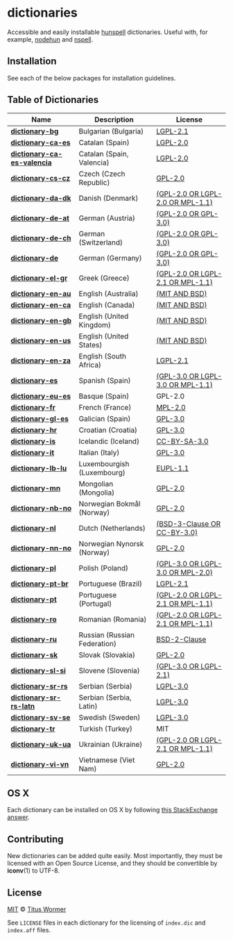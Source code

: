 # dictionaries

Accessible and easily installable [hunspell](http://hunspell.sourceforge.net)
dictionaries.  Useful with, for example,
[nodehun](https://github.com/nathanjsweet/nodehun) and
[nspell](https://github.com/wooorm/nspell).

## Installation

See each of the below packages for installation guidelines.

## Table of Dictionaries

| Name | Description | License |
| ---- | ----------- | ------- |
| **[dictionary-bg](dictionaries/bg_BG)** | Bulgarian (Bulgaria) | [LGPL-2.1](dictionaries/bg_BG/LICENSE) |
| **[dictionary-ca-es](dictionaries/ca_ES)** | Catalan (Spain) | [LGPL-2.0](dictionaries/ca_ES/LICENSE) |
| **[dictionary-ca-es-valencia](dictionaries/ca_ES-valencia)** | Catalan (Spain, Valencia) | [LGPL-2.0](dictionaries/ca_ES-valencia/LICENSE) |
| **[dictionary-cs-cz](dictionaries/cs_CZ)** | Czech (Czech Republic) | [GPL-2.0](dictionaries/cs_CZ/LICENSE) |
| **[dictionary-da-dk](dictionaries/da_DK)** | Danish (Denmark) | [(GPL-2.0 OR LGPL-2.0 OR MPL-1.1)](dictionaries/da_DK/LICENSE) |
| **[dictionary-de-at](dictionaries/de_AT)** | German (Austria) | [(GPL-2.0 OR GPL-3.0)](dictionaries/de_AT/LICENSE) |
| **[dictionary-de-ch](dictionaries/de_CH)** | German (Switzerland) | [(GPL-2.0 OR GPL-3.0)](dictionaries/de_CH/LICENSE) |
| **[dictionary-de](dictionaries/de_DE)** | German (Germany) | [(GPL-2.0 OR GPL-3.0)](dictionaries/de_DE/LICENSE) |
| **[dictionary-el-gr](dictionaries/el_GR)** | Greek (Greece) | [(GPL-2.0 OR LGPL-2.1 OR MPL-1.1)](dictionaries/el_GR/LICENSE) |
| **[dictionary-en-au](dictionaries/en_AU)** | English (Australia) | [(MIT AND BSD)](dictionaries/en_AU/LICENSE) |
| **[dictionary-en-ca](dictionaries/en_CA)** | English (Canada) | [(MIT AND BSD)](dictionaries/en_CA/LICENSE) |
| **[dictionary-en-gb](dictionaries/en_GB)** | English (United Kingdom) | [(MIT AND BSD)](dictionaries/en_GB/LICENSE) |
| **[dictionary-en-us](dictionaries/en_US)** | English (United States) | [(MIT AND BSD)](dictionaries/en_US/LICENSE) |
| **[dictionary-en-za](dictionaries/en_ZA)** | English (South Africa) | [LGPL-2.1](dictionaries/en_ZA/LICENSE) |
| **[dictionary-es](dictionaries/es_ES)** | Spanish (Spain) | [(GPL-3.0 OR LGPL-3.0 OR MPL-1.1)](dictionaries/es_ES/LICENSE) |
| **[dictionary-eu-es](dictionaries/eu_ES)** | Basque (Spain) | GPL-2.0 |
| **[dictionary-fr](dictionaries/fr_FR)** | French (France) | [MPL-2.0](dictionaries/fr_FR/LICENSE) |
| **[dictionary-gl-es](dictionaries/gl_ES)** | Galician (Spain) | [GPL-3.0](dictionaries/gl_ES/LICENSE) |
| **[dictionary-hr](dictionaries/hr_HR)** | Croatian (Croatia) | [GPL-3.0](dictionaries/hr_HR/LICENSE) |
| **[dictionary-is](dictionaries/is_IS)** | Icelandic (Iceland) | [CC-BY-SA-3.0](dictionaries/is_IS/LICENSE) |
| **[dictionary-it](dictionaries/it_IT)** | Italian (Italy) | [GPL-3.0](dictionaries/it_IT/LICENSE) |
| **[dictionary-lb-lu](dictionaries/lb_LU)** | Luxembourgish (Luxembourg) | [EUPL-1.1](dictionaries/lb_LU/LICENSE) |
| **[dictionary-mn](dictionaries/mn_MN)** | Mongolian (Mongolia) | [GPL-2.0](dictionaries/mn_MN/LICENSE) |
| **[dictionary-nb-no](dictionaries/nb_NO)** | Norwegian Bokmål (Norway) | [GPL-2.0](dictionaries/nb_NO/LICENSE) |
| **[dictionary-nl](dictionaries/nl_NL)** | Dutch (Netherlands) | [(BSD-3-Clause OR CC-BY-3.0)](dictionaries/nl_NL/LICENSE) |
| **[dictionary-nn-no](dictionaries/nn_NO)** | Norwegian Nynorsk (Norway) | [GPL-2.0](dictionaries/nn_NO/LICENSE) |
| **[dictionary-pl](dictionaries/pl_PL)** | Polish (Poland) | [(GPL-3.0 OR LGPL-3.0 OR MPL-2.0)](dictionaries/pl_PL/LICENSE) |
| **[dictionary-pt-br](dictionaries/pt_BR)** | Portuguese (Brazil) | [LGPL-2.1](dictionaries/pt_BR/LICENSE) |
| **[dictionary-pt](dictionaries/pt_PT)** | Portuguese (Portugal) | [(GPL-2.0 OR LGPL-2.1 OR MPL-1.1)](dictionaries/pt_PT/LICENSE) |
| **[dictionary-ro](dictionaries/ro_RO)** | Romanian (Romania) | [(GPL-2.0 OR LGPL-2.1 OR MPL-1.1)](dictionaries/ro_RO/LICENSE) |
| **[dictionary-ru](dictionaries/ru_RU)** | Russian (Russian Federation) | [BSD-2-Clause](dictionaries/ru_RU/LICENSE) |
| **[dictionary-sk](dictionaries/sk_SK)** | Slovak (Slovakia) | [GPL-2.0](dictionaries/sk_SK/LICENSE) |
| **[dictionary-sl-si](dictionaries/sl_SI)** | Slovene (Slovenia) | [(GPL-3.0 OR LGPL-2.1)](dictionaries/sl_SI/LICENSE) |
| **[dictionary-sr-rs](dictionaries/sr_RS)** | Serbian (Serbia) | [LGPL-3.0](dictionaries/sr_RS/LICENSE) |
| **[dictionary-sr-rs-latn](dictionaries/sr_RS-Latn)** | Serbian (Serbia, Latin) | [LGPL-3.0](dictionaries/sr_RS-Latn/LICENSE) |
| **[dictionary-sv-se](dictionaries/sv_SE)** | Swedish (Sweden) | [LGPL-3.0](dictionaries/sv_SE/LICENSE) |
| **[dictionary-tr](dictionaries/tr-TR)** | Turkish (Turkey) | MIT |
| **[dictionary-uk-ua](dictionaries/uk_UA)** | Ukrainian (Ukraine) | [(GPL-2.0 OR LGPL-2.1 OR MPL-1.1)](dictionaries/uk_UA/LICENSE) |
| **[dictionary-vi-vn](dictionaries/vi_VN)** | Vietnamese (Viet Nam) | [GPL-2.0](dictionaries/vi_VN/LICENSE) |

## OS X

Each dictionary can be installed on OS X by following
[this StackExchange answer](http://apple.stackexchange.com/a/11842).

## Contributing

New dictionaries can be added quite easily.  Most importantly, they must be
licensed with an Open Source License, and they should be convertible by
**iconv**(1) to UTF-8.

## License

[MIT](LICENSE) © [Titus Wormer](https://wooorm.com)

See `LICENSE` files in each dictionary for the licensing of `index.dic` and
`index.aff` files.
